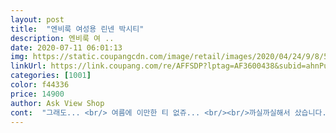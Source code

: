 ```yaml
---
layout: post 
title:  "엔비룩 여성용 린넨 박시티" 
description: 엔비룩 여 ..
date: 2020-07-11 06:01:13 
img: https://static.coupangcdn.com/image/retail/images/2020/04/24/9/8/53c19187-2e6d-43f1-aef2-734cf2e9ae58.jpg 
linkUrl: https://link.coupang.com/re/AFFSDP?lptag=AF3600438&subid=ahnPublicAsk&pageKey=1505207948&itemId=2584248743&vendorItemId=70576458618&traceid=V0-113-a806d64376fb7092 
categories: [1001] 
color: f44336 
price: 14900 
author: Ask View Shop 
cont:  "그래도... <br/> 여름에 이만한 티 없쥬... <br/><br/>까실까실해서 샀습니다.<br/><br/>꼭 엔비룩꺼더라구요;;;;;;<br/>나의 떡대를 숨기지는 못하네요.<br/><br/>만족합니다ㅋ조금더저렴해도좋을거같네요<br/>많이얇고비칩니다ㅋ<br/>면티 입기 곤란한 자리에 입으면 좋겠으요<br/>부들하진않습니다ㅋ<br/>뻣뻣한소재로ㅋ<br/>시원함과 팔뚝가리기 였기에<br/>엔비룩꺼를 일부러 보는게 아닌데 취향대로 고르다보면<br/>여름티로 어떨지.<br/>.<br/>ㅎ<br/>하지만 이번 옷 사려는목적이<br/>화이트는 기본티로 아주 좋습니다.<br/><br/>" 
---
```

